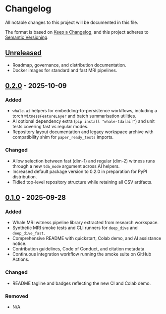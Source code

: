# Changelog

All notable changes to this project will be documented in this file.

The format is based on [Keep a Changelog](https://keepachangelog.com/en/1.1.0/),
and this project adheres to [Semantic Versioning](https://semver.org/spec/v2.0.0.html).

## [Unreleased]
- Roadmap, governance, and distribution documentation.
- Docker images for standard and fast MRI pipelines.

## [0.2.0] - 2025-10-09
### Added
- `whale.ai` helpers for embedding-to-persistence workflows, including a torch `WitnessFeatureLayer` and batch summarisation utilities.
- AI optional dependency extra (`pip install "whale-tda[ai]"`) and unit tests covering fast vs regular modes.
- Repository layout documentation and legacy workspace archive with compatibility shim for `paper_ready_tests` imports.

### Changed
- Allow selection between fast (dim-1) and regular (dim-2) witness runs through a new `tda_mode` argument across AI helpers.
- Increased default package version to 0.2.0 in preparation for PyPI distribution.
- Tidied top-level repository structure while retaining all CSV artifacts.

## [0.1.0] - 2025-09-28
### Added
- Whale MRI witness pipeline library extracted from research workspace.
- Synthetic MRI smoke tests and CLI runners for `deep_dive` and `deep_dive_fast`.
- Comprehensive README with quickstart, Colab demo, and AI assistance notice.
- Contribution guidelines, Code of Conduct, and citation metadata.
- Continuous integration workflow running the smoke suite on GitHub Actions.

### Changed
- README tagline and badges reflecting the new CI and Colab demo.

### Removed
- N/A

[Unreleased]: https://github.com/jorgeLRW/whale/compare/v0.2.0...HEAD
[0.2.0]: https://github.com/jorgeLRW/whale/releases/tag/v0.2.0
[0.1.0]: https://github.com/jorgeLRW/whale/releases/tag/v0.1.0
